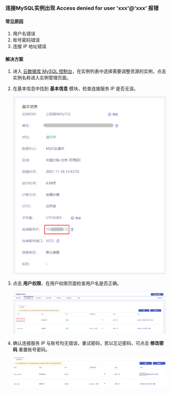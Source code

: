 ### 连接MySQL实例出现 Access denied for user 'xxx'@'xxx' 报错



#### 常见原因

1. 用户名错误
2. 账号密码错误
3. 连接 IP 地址错误

#### 解决方案

1. 进入 [云数据库 MySQL 控制台](https://console.capitalonline.net/dbinstances)，在实例列表中选择需要调整资源的实例，点击实例名称进入实例管理页面。

2. 在基本信息中找到 **基本信息** 模块，检查连接服务 IP 是否无误。

   ![error_console](./../../pic/error_console.png)

3. 点击 **用户权限**，在用户权限页面检查用户名是否正确。

   ![error_user](./../../pic/error_user.png)

4. 确认连接服务 IP 与账号均无错误，重试密码，若以忘记密码，可点击 **修改密码** 重置账号密码。

   ![error_pwd](./../../pic/error_pwd.png)
